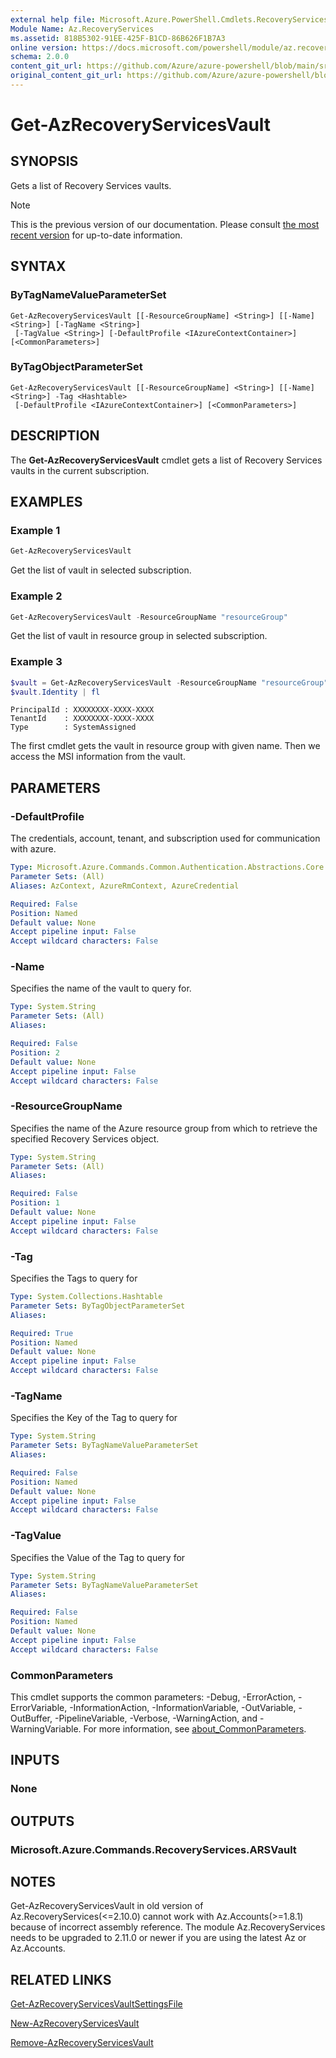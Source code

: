 ```yaml
---
external help file: Microsoft.Azure.PowerShell.Cmdlets.RecoveryServices.dll-Help.xml
Module Name: Az.RecoveryServices
ms.assetid: 818B5302-91EE-425F-B1CD-86B626F1B7A3
online version: https://docs.microsoft.com/powershell/module/az.recoveryservices/get-azrecoveryservicesvault
schema: 2.0.0
content_git_url: https://github.com/Azure/azure-powershell/blob/main/src/RecoveryServices/RecoveryServices/help/Get-AzRecoveryServicesVault.md
original_content_git_url: https://github.com/Azure/azure-powershell/blob/main/src/RecoveryServices/RecoveryServices/help/Get-AzRecoveryServicesVault.md
---
```


# Get-AzRecoveryServicesVault

## SYNOPSIS

Gets a list of Recovery Services vaults.

> [!NOTE]
>This is the previous version of our documentation. Please consult [the most recent version](/powershell/module/az.recoveryservices/get-azrecoveryservicesvault) for up-to-date information.

## SYNTAX

### ByTagNameValueParameterSet
```
Get-AzRecoveryServicesVault [[-ResourceGroupName] <String>] [[-Name] <String>] [-TagName <String>]
 [-TagValue <String>] [-DefaultProfile <IAzureContextContainer>] [<CommonParameters>]
```

### ByTagObjectParameterSet
```
Get-AzRecoveryServicesVault [[-ResourceGroupName] <String>] [[-Name] <String>] -Tag <Hashtable>
 [-DefaultProfile <IAzureContextContainer>] [<CommonParameters>]
```

## DESCRIPTION

The **Get-AzRecoveryServicesVault** cmdlet gets a list of Recovery Services vaults in the current subscription.

## EXAMPLES

### Example 1

```powershell
Get-AzRecoveryServicesVault
```

Get the list of vault in selected subscription.

### Example 2

```powershell
Get-AzRecoveryServicesVault -ResourceGroupName "resourceGroup"
```

Get the list of vault in resource group in selected subscription.

### Example 3

```powershell
$vault = Get-AzRecoveryServicesVault -ResourceGroupName "resourceGroup" -Name "vaultName"
$vault.Identity | fl
```

```output
PrincipalId : XXXXXXXX-XXXX-XXXX
TenantId    : XXXXXXXX-XXXX-XXXX
Type        : SystemAssigned
```

The first cmdlet gets the vault in resource group with given name. Then we access the MSI information from the vault.

## PARAMETERS

### -DefaultProfile

The credentials, account, tenant, and subscription used for communication with azure.

```yaml
Type: Microsoft.Azure.Commands.Common.Authentication.Abstractions.Core.IAzureContextContainer
Parameter Sets: (All)
Aliases: AzContext, AzureRmContext, AzureCredential

Required: False
Position: Named
Default value: None
Accept pipeline input: False
Accept wildcard characters: False
```

### -Name

Specifies the name of the vault to query for.

```yaml
Type: System.String
Parameter Sets: (All)
Aliases:

Required: False
Position: 2
Default value: None
Accept pipeline input: False
Accept wildcard characters: False
```

### -ResourceGroupName

Specifies the name of the Azure resource group from which to retrieve the specified Recovery Services object.

```yaml
Type: System.String
Parameter Sets: (All)
Aliases:

Required: False
Position: 1
Default value: None
Accept pipeline input: False
Accept wildcard characters: False
```

### -Tag

Specifies the Tags to query for

```yaml
Type: System.Collections.Hashtable
Parameter Sets: ByTagObjectParameterSet
Aliases:

Required: True
Position: Named
Default value: None
Accept pipeline input: False
Accept wildcard characters: False
```

### -TagName

Specifies the Key of the Tag to query for

```yaml
Type: System.String
Parameter Sets: ByTagNameValueParameterSet
Aliases:

Required: False
Position: Named
Default value: None
Accept pipeline input: False
Accept wildcard characters: False
```

### -TagValue

Specifies the Value of the Tag to query for

```yaml
Type: System.String
Parameter Sets: ByTagNameValueParameterSet
Aliases:

Required: False
Position: Named
Default value: None
Accept pipeline input: False
Accept wildcard characters: False
```

### CommonParameters
This cmdlet supports the common parameters: -Debug, -ErrorAction, -ErrorVariable, -InformationAction, -InformationVariable, -OutVariable, -OutBuffer, -PipelineVariable, -Verbose, -WarningAction, and -WarningVariable. For more information, see [about_CommonParameters](http://go.microsoft.com/fwlink/?LinkID=113216).

## INPUTS

### None

## OUTPUTS

### Microsoft.Azure.Commands.RecoveryServices.ARSVault

## NOTES
Get-AzRecoveryServicesVault in old version of Az.RecoveryServices(<=2.10.0) cannot work with Az.Accounts(>=1.8.1) because of incorrect assembly reference. The module Az.RecoveryServices needs to be upgraded to 2.11.0 or newer if you are using the latest Az or Az.Accounts.

## RELATED LINKS

[Get-AzRecoveryServicesVaultSettingsFile](./Get-AzRecoveryServicesVaultSettingsFile.md)

[New-AzRecoveryServicesVault](./New-AzRecoveryServicesVault.md)

[Remove-AzRecoveryServicesVault](./Remove-AzRecoveryServicesVault.md)
